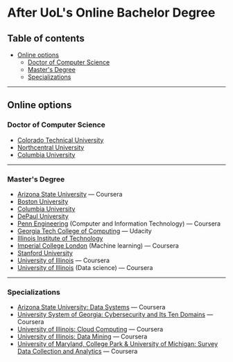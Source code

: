# After UoL's Online Bachelor Degree

## Table of contents

<!-- vim-markdown-toc GFM -->

* [Online options](#online-options)
    * [Doctor of Computer Science](#doctor-of-computer-science)
    * [Master's Degree](#masters-degree)
    * [Specializations](#specializations)

<!-- vim-markdown-toc -->

---

## Online options

### Doctor of Computer Science
- [Colorado Technical University](https://www.coloradotech.edu/degrees/doctorates/computer-science)
- [Northcentral University](https://www.ncu.edu/programs-degrees/doctoral/doctor-philosophy-computer-science)
- [Columbia University](https://cvn.columbia.edu/program/columbia-university-computer-science-doctorate-degree-doctor-engineering)

---

### Master's Degree
- [Arizona State University](https://www.coursera.org/degrees/master-of-computer-science-asu) — Coursera
- [Boston University](https://www.bu.edu/online/programs/graduate-programs/computer-information-systems-masters-degree/)
- [Columbia University](https://cvn.columbia.edu/program/columbia-university-computer-science-masters-degree-masters-science)
- [DePaul University](https://www.cdm.depaul.edu/academics/Pages/MSInComputerScience.aspx)
- [Penn Engineering](https://www.coursera.org/degrees/mcit-penn) (Computer and Information Technology) — Coursera
- [Georgia Tech College of Computing](https://www.cc.gatech.edu/future/masters/mscs/program) — Udacity
- [Illinois Institute of Technology](https://science.iit.edu/computer-science/programs/graduate/graduate-program-resources/comparison-master-science-and)
- [Imperial College London](https://www.coursera.org/degrees/msc-machine-learning-imperial) (Machine learning) — Coursera
- [Stanford University](https://online.stanford.edu/programs/computer-science-ms-degree)
- [University of Illinois](https://www.coursera.org/degrees/master-of-computer-science-illinois) — Coursera
- [University of Illinois](https://www.coursera.org/degrees/masters-in-computer-data-science) (Data science) — Coursera

---

### Specializations
- [Arizona State University: Data Systems](https://www.coursera.org/specializations/data-systems) — Coursera
- [University System of Georgia: Cybersecurity and Its Ten Domains](https://www.coursera.org/learn/cyber-security-domain) — Coursera
- [University of Illinois: Cloud Computing](https://www.coursera.org/specializations/cloud-computing) — Coursera
- [University of Illinois: Data Mining](https://www.coursera.org/specializations/data-mining) — Coursera
- [University of Maryland, College Park & University of Michigan: Survey Data Collection and Analytics](https://www.coursera.org/specializations/data-collection) — Coursera
